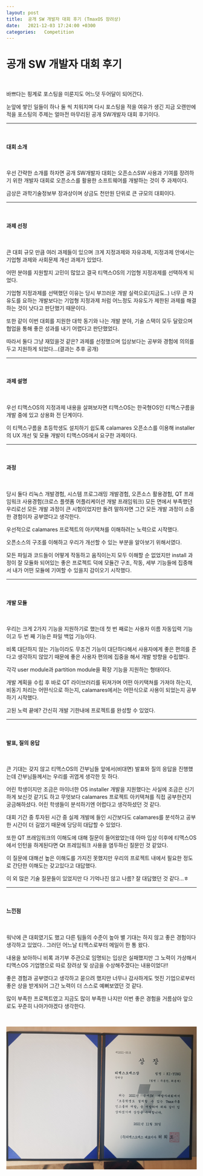 ```yaml
---
layout: post
title:  공개 SW 개발자 대회 후기 (TmaxOS 장려상)
date:   2021-12-03 17:24:00 +0300
categories:   Competition
---
```


# 공개 SW 개발자 대회 후기

<br>

바쁘다는 핑계로 포스팅을 미룬지도 어느덧 두어달이 되어간다.

눈앞에 쌓인 일들이 하나 둘 씩 치워지며 다시 포스팅을 적을 여유가 생긴 지금 
오랜만에 적을 포스팅의 주제는 얼마전 마무리된 공개 SW개발자 대회 후기이다.

***

<br>

#### 대회 소개

<br>

우선 간략한 소개를 하자면 공개 SW개발자 대회는 오픈소스SW 사용과 기여를 장려하기 위한 개발자 대회로
오픈소스를 활용한 소프트웨어를 개발하는 것이 주 과제이다.

금상은 과학기술정보부 장과상이며 상금도 천만원 단위로 큰 규모의 대회이다.

***

<br>

#### 과제 선정

<br>

큰 대회 규모 만큼 여러 과제들이 있으며 크게 지정과제와 자유과제, 지정과제 안에서는 기업형 과제와 사회문제 개선 과제가 있었다.

어떤 분야를 지원할지 고민이 많았고 결국 티맥스OS의 기업형 지정과제를 선택하게 되었다.

기업형 지정과제를 선택했던 이유는 당시 부끄러운 개발 실력으로(지금도..) 너무 큰 자유도를 요하는 개발보다는
기업형 지정과제 처럼 어느정도 자유도가 제한된 과제를 해결하는 것이 낫다고 판단했기 때문이다.

또한 같이 이번 대회를 지원한 대학 동기와 나는 개발 분야, 기술 스택이 모두 달랐으며 협업을 통해 좋은 성과를 내기 어렵다고 판단했었다.

따라서 둘다 그냥 재밌을것 같은? 과제를 선정했으며 입상보다는 공부와 경험에 의의를 두고 지원하게 되었다...(결과는 추후 공개)

***

<br>

#### 과제 설명

<br>

우선 티맥스OS의 지정과제 내용을 살펴보자면 티맥스OS는 한국형OS인 티맥스구름을 개발 중에 있고 상용화 전 단계이다.

이 티맥스구름을 초등학생도 설치하기 쉽도록 calamares 오픈소스를 이용해 installer 의 UX 개선 및 모듈 개발이 티맥스OS에서 요구한 과제이다.

***

<br>

#### 과정

<br>

당시 둘다 리눅스 개발경험, 시스템 프로그래밍 개발경험, 오픈소스 활용경험, QT 프래임워크 사용경험(크로스 플렛폼 어플리케이션 개발 프래임워크) 모든 면에서 부족했던 우리로선 모든 개발 과정이 큰 시험이었지만 돌려 말하자면 그간 모든 개발 과정이 소중한 경험이자 공부였다고 생각한다.

우선적으로 calamares 프로젝트의 아키택쳐를 이해하려는 노력으로 시작했다.

오픈소스의 구조를 이해하고 우리가 개선할 수 있는 부분을 알아보기 위해서였다.

모든 파일과 코드들이 어떻게 작동하고 움직이는지 모두 이해할 순 없었지만 install 과정이 잘 모듈화 되어있는 좋은 프로젝트 덕에 모듈간 구조, 작동, 세부 기능들에 집중해서 내가 어떤 모듈에 기여할 수 있을지 감이오기 시작했다.

***

<br>

#### 개발 모듈

<br>

우리는 크게 2가지 기능을 지원하기로 했는데 첫 번 째로는 사용자 이름 자동입력 기능이고 두 번 째 기능은 파일 백업 기능이다.

비록 대단하지 않는 기능이라도 무조건 기능이 대단하다해서 사용자에게 좋은 편의를 준다고 생각하지 않았기 때문에 좋은 사용자 편의에 집중을 해서 개발 방향을 수립했다.

각각 user module과 partition module을 확장 기능을 지원하는 형태이다.

개발 계획을 수립 후 바로 QT 라이브러리를 뒤져가며 어떤 아키택쳐를 가져야 하는지, 비동기 처리는 어떤식으로 하는지, calamares에서는 어떤식으로 사용이 되었는지 공부하기 시작했다.

고된 노력 끝에? 간신히 개발 기한내에 프로젝트를 완성할 수 있었다.

***

<br>

#### 발표, 질의 응답

<br>

큰 기대는 갖지 않고 티맥스OS의 간부님들 앞에서(비대면) 발표와 질의 응답을 진행했는데 간부님들께서는 우리를 귀엽게 생각한 듯 하다.

어린 학생이지만 조금은 마이너한 OS installer 개발을 지원했다는 사실에 조금은 신기하게 보신것 같기도 하고 무엇보다 calamares 프로젝트 아키택쳐를 직접 공부한건지 궁금해하셨다. 어린 학생들이 분석하기엔 어렵다고 생각하셨던 것 같다.

대회 기간 중 투자된 시간 중 실제 개발에 들인 시간보다도 calamares를 분석하고 공부한 시간이 더 길었기 때문에 당당히 대답할 수 있었다.

또한 QT 프래임워크의 이해도에 대해 질문이 들어왔었는데 아마 입상 이후에 티맥스OS에서 인턴을 하게된다면 Qt 프레임워크 사용을 염두하신 질문인 것 같았다.

이 질문에 대해선 높은 이해도를 가지진 못했지만 우리의 프로젝트 내에서 필요한 정도로 간단한 이해도는 갖고있다고 대답했다.

이 외 많은 기술 질문들이 있었지만 다 기억나진 않고 나름? 잘 대답했던 것 같다...ㅎ

***

<br>

#### 느낀점

<br>

워낙에 큰 대회였기도 했고 다른 팀들의 수준이 높아 별 기대는 하지 않고 좋은 경험이다 생각하고 있었다..
그러던 어느날 티맥스로부터 메일이 한 통 왔다.

내용을 보아하니 비록 과기부 주관으로 임명되는 입상은 실패했지만 그 노력이 가상해서 티맥스OS 기업명으로 따로 장려상 및 상금을 수상해주겠다는 내용이었다!!

좋은 경험과 공부였다고 생각하고 묻으려 했지만 너무나 감사하게도 멋진 기업으로부터 좋은 상을 받게되어 그간 노력이 더 스스로 예뻐보였던 것 같다.

많이 부족한 프로젝트였고 지금도 많이 부족한 나지만 이번 좋은 경험을 거름삼아 앞으로도 꾸준히 나아가야겠다 생각한다.

<br>

![alt text](/public/img/tmax0.png)